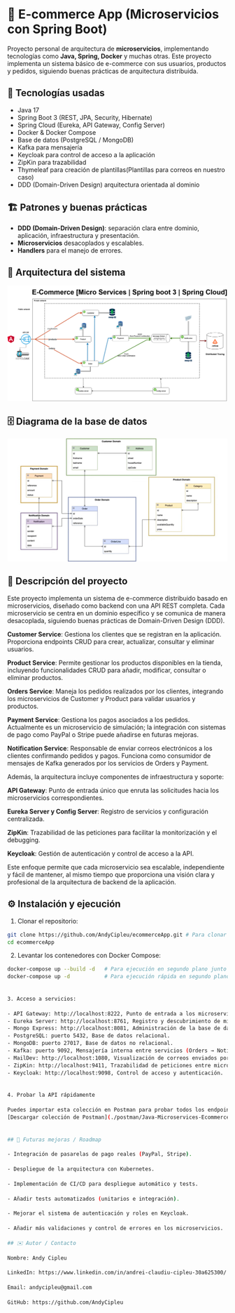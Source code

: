 # 🛒 E-commerce App (Microservicios con Spring Boot)

Proyecto personal de arquitectura de **microservicios**, implementando tecnologías como **Java, Spring, Docker** y muchas otras.
Este proyecto implementa un sistema básico de e-commerce con sus usuarios, productos y pedidos, siguiendo buenas prácticas de arquitectura distribuida.

## 🚀 Tecnologías usadas
- Java 17
- Spring Boot 3 (REST, JPA, Security, Hibernate)
- Spring Cloud (Eureka, API Gateway, Config Server)
- Docker & Docker Compose
- Base de datos (PostgreSQL / MongoDB)
- Kafka para mensajería
- Keycloak para control de acceso a la aplicación
- ZipKin para trazabilidad
- Thymeleaf para creación de plantillas(Plantillas para correos en nuestro caso)
- DDD (Domain-Driven Design) arquitectura orientada al dominio

## 🏗️ Patrones y buenas prácticas
- **DDD (Domain-Driven Design)**: separación clara entre dominio, aplicación, infraestructura y presentación.
- **Microservicios** desacoplados y escalables.
- **Handlers** para el manejo de errores.


## 📐 Arquitectura del sistema

![Arquitectura](./docs/Diagrama-Microservices.drawio.png)


## 🗄️ Diagrama de la base de datos

![Diagrama de la base de datos](./docs/Diagrama-BBDD.jpg)

## 📖 Descripción del proyecto

Este proyecto implementa un sistema de e-commerce distribuido basado en microservicios, diseñado como backend con una API REST completa. Cada microservicio se centra en un dominio específico y se comunica de manera desacoplada, siguiendo buenas prácticas de Domain-Driven Design (DDD).

**Customer Service**: Gestiona los clientes que se registran en la aplicación. Proporciona endpoints CRUD para crear, actualizar, consultar y eliminar usuarios.

**Product Service**: Permite gestionar los productos disponibles en la tienda, incluyendo funcionalidades CRUD para añadir, modificar, consultar o eliminar productos.

**Orders Service**: Maneja los pedidos realizados por los clientes, integrando los microservicios de Customer y Product para validar usuarios y productos.

**Payment Service**: Gestiona los pagos asociados a los pedidos. Actualmente es un microservicio de simulación; la integración con sistemas de pago como PayPal o Stripe puede añadirse en futuras mejoras.

**Notification Service**: Responsable de enviar correos electrónicos a los clientes confirmando pedidos y pagos. Funciona como consumidor de mensajes de Kafka generados por los servicios de Orders y Payment.

Además, la arquitectura incluye componentes de infraestructura y soporte:

**API Gateway**: Punto de entrada único que enruta las solicitudes hacia los microservicios correspondientes.

**Eureka Server y Config Server**: Registro de servicios y configuración centralizada.

**ZipKin**: Trazabilidad de las peticiones para facilitar la monitorización y el debugging.

**Keycloak**: Gestión de autenticación y control de acceso a la API.

Este enfoque permite que cada microservicio sea escalable, independiente y fácil de mantener, al mismo tiempo que proporciona una visión clara y profesional de la arquitectura de backend de la aplicación.

## ⚙️ Instalación y ejecución

1. Clonar el repositorio:
```bash
git clone https://github.com/AndyCipleu/ecommerceApp.git # Para clonar el proyecto
cd ecommerceApp
```

2. Levantar los contenedores con Docker Compose:

```bash
docker-compose up --build -d   # Para ejecución en segundo plano junto con logs
docker-compose up -d           # Para ejecución rápida en segundo plano sin logs


3. Acceso a servicios:

- API Gateway: http://localhost:8222, Punto de entrada a los microservicios.
- Eureka Server: http://localhost:8761, Registro y descubrimiento de microservicios.
- Mongo Express: http://localhost:8081, Administración de la base de datos MongoDB.
- PostgreSQL: puerto 5432, Base de datos relacional.
- MongoDB: puerto 27017, Base de datos no relacional.
- Kafka: puerto 9092, Mensajería interna entre servicios (Orders → Notifications, Payments → Notifications).
- MailDev: http://localhost:1080, Visualización de correos enviados por el microservicio Notification.
- ZipKin: http://localhost:9411, Trazabilidad de peticiones entre microservicios.
- Keycloak: http://localhost:9098, Control de acceso y autenticación.


4. Probar la API rápidamente

Puedes importar esta colección en Postman para probar todos los endpoints de la API:
[Descargar colección de Postman](./postman/Java-Microservices-Ecommerce.postman_collection.json)


## 🔮 Futuras mejoras / Roadmap

- Integración de pasarelas de pago reales (PayPal, Stripe).

- Despliegue de la arquitectura con Kubernetes.

- Implementación de CI/CD para despliegue automático y tests.

- Añadir tests automatizados (unitarios e integración).

- Mejorar el sistema de autenticación y roles en Keycloak.

- Añadir más validaciones y control de errores en los microservicios.

## ✉️ Autor / Contacto

Nombre: Andy Cipleu

LinkedIn: https://www.linkedin.com/in/andrei-claudiu-cipleu-30a625300/

Email: andycipleu@gmail.com

GitHub: https://github.com/AndyCipleu
